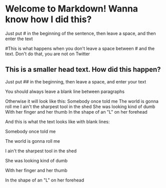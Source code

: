 # Welcome to Markdown! Wanna know how I did this?

Just put # in the beginning of the sentence, then leave a space, and then enter the text

#This is what happens when you don't leave a space between # and the text. Don't do that, you are not on Twitter

## This is a smaller head text. How did this happen?

Just put ## in the beginning, then leave a space, and enter your text

You should always leave a blank line between paragraphs

Otherwise it will look like this: Somebody once told me
The world is gonna roll me
I ain't the sharpest tool in the shed
She was looking kind of dumb
With her finger and her thumb
In the shape of an "L" on her forehead

And this is what the text looks like with blank lines:

Somebody once told me

The world is gonna roll me

I ain't the sharpest tool in the shed

She was looking kind of dumb

With her finger and her thumb

In the shape of an "L" on her forehead

